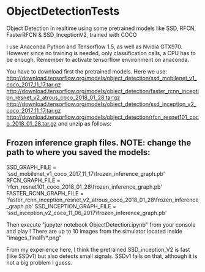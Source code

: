 # ObjectDetectionTests
Object Detection in realtime using some pretrained models like SSD, RFCN, FasterRFCN &amp; SSD_InceptionV2, trained with COCO

I use Anaconda Python and Tensorflow 1.5, as well as Nvidia GTX970. However since no training is needed, only classification calls, a CPU has to be enough. Remember to activate tensorflow environment on anaconda.

You have to download first the pretrained models. Here we use: 
http://download.tensorflow.org/models/object_detection/ssd_mobilenet_v1_coco_2017_11_17.tar.gz
http://download.tensorflow.org/models/object_detection/faster_rcnn_inception_resnet_v2_atrous_coco_2018_01_28.tar.gz
http://download.tensorflow.org/models/object_detection/ssd_inception_v2_coco_2017_11_17.tar.gz
http://download.tensorflow.org/models/object_detection/rfcn_resnet101_coco_2018_01_28.tar.gz
and unzip as follows:

Frozen inference graph files. NOTE: change the path to where you saved the models:
----------------------------------------------------------------------------------
SSD_GRAPH_FILE = 'ssd_mobilenet_v1_coco_2017_11_17\\frozen_inference_graph.pb'
RFCN_GRAPH_FILE = 'rfcn_resnet101_coco_2018_01_28\\frozen_inference_graph.pb'
FASTER_RCNN_GRAPH_FILE = 'faster_rcnn_inception_resnet_v2_atrous_coco_2018_01_28\\frozen_inference_graph.pb'
SSD_INCEPTION_GRAPH_FILE = 'ssd_inception_v2_coco_11_06_2017\\frozen_inference_graph.pb'

Then execute "jupyter notebook ObjectDetection.ipynb" from your console and play ! There are up to 10 images from the simulator located inside "images_finalP/*.png"

From my experience here, I think the pretrained SSD_inception_V2 is fast (like SSDv1) but also detects small signals. SSDv1 fails on that, although it is not a big problem I guess.

